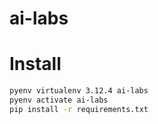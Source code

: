 # ai-labs


# Install

```bash
pyenv virtualenv 3.12.4 ai-labs
pyenv activate ai-labs
pip install -r requirements.txt
```
